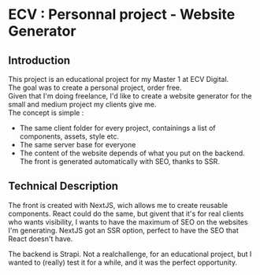 # ECV : Personnal project - Website Generator

## Introduction

This project is an educational project for my Master 1 at ECV Digital.  
The goal was to create a personal project, order free.  
Given that I'm doing freelance, I'd like to create a website generator for the small and medium project my clients give me.  
The concept is simple :

- The same client folder for every project, containings a list of components, assets, style etc.
- The same server base for everyone
- The content of the website depends of what you put on the backend. The front is generated automatically with SEO, thanks to SSR.

## Technical Description

The front is created with NextJS, wich allows me to create reusable components. React could do the same, but givent that it's for real clients who wants visibility, I wants to have the maximum of SEO on the websites I'm generating. NextJS got an SSR option, perfect to have the SEO that React doesn't have.

The backend is Strapi. Not a realchallenge, for an educational project, but I wanted to (really) test it for a while, and it was the perfect opportunity.
